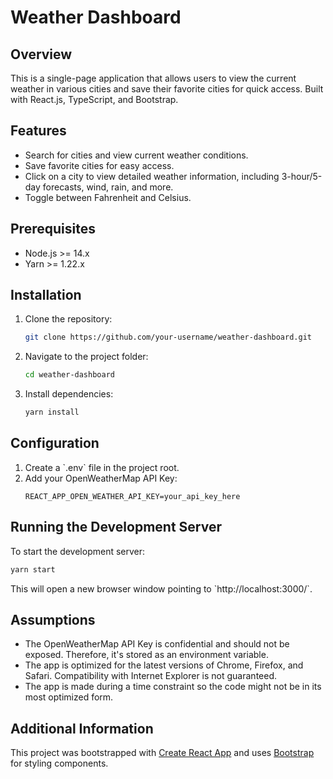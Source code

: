# Weather Dashboard

## Overview

This is a single-page application that allows users to view the current weather in various cities and save their favorite cities for quick access. Built with React.js, TypeScript, and Bootstrap.

## Features

- Search for cities and view current weather conditions.
- Save favorite cities for easy access.
- Click on a city to view detailed weather information, including 3-hour/5-day forecasts, wind, rain, and more.
- Toggle between Fahrenheit and Celsius.

## Prerequisites

- Node.js >= 14.x
- Yarn >= 1.22.x

## Installation

1. Clone the repository:
   ```bash
   git clone https://github.com/your-username/weather-dashboard.git
   ```

2. Navigate to the project folder:
   ```bash
   cd weather-dashboard
   ```

3. Install dependencies:
   ```bash
   yarn install
   ```

## Configuration

1. Create a \`.env\` file in the project root.
2. Add your OpenWeatherMap API Key:
   ```
   REACT_APP_OPEN_WEATHER_API_KEY=your_api_key_here
   ```

## Running the Development Server

To start the development server:

```bash
yarn start
```

This will open a new browser window pointing to \`http://localhost:3000/\`.

## Assumptions

- The OpenWeatherMap API Key is confidential and should not be exposed. Therefore, it's stored as an environment variable.
- The app is optimized for the latest versions of Chrome, Firefox, and Safari. Compatibility with Internet Explorer is not guaranteed.
- The app is made during a time constraint so the code might not be in its most optimized form. 
  
## Additional Information

This project was bootstrapped with [Create React App](https://github.com/facebook/create-react-app) and uses [Bootstrap](https://react-bootstrap.github.io/) for styling components.
